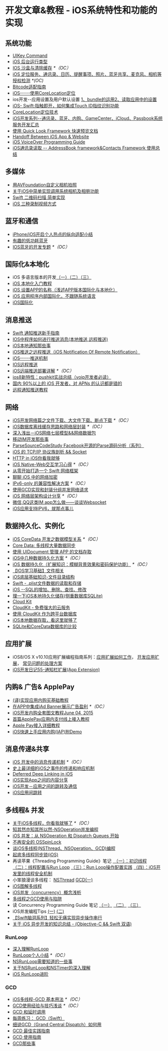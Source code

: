 # 开发文章&教程 - iOS系统特性和功能的实现
## 系统功能
- [UIKey Command][1]
- [iOS 后台运行类型][2]
- [IOS 沙盒与清除缓存][3] _\*（OC）_
- [iOS 定位服务、通讯录、日历、提醒事项、照片、蓝牙共享、麦克风、相机等授权检测][4] _\*(OC)_
- [Bitcode适配指南][5]
- [iOS-----使用CoreLocation定位][6]
- ios开发--应用设置及用户默认设置 [1、bundle的运用][7][2、读取应用中的设置][8]
- [iOS- Swift:指触即开，如何集成Touch ID指纹识别功能][9]
- [CoreLocation定位技术][10]
- [iOS开发系列--通讯录、蓝牙、内购、GameCenter、iCloud、Passbook系统服务开发汇总][11]
- [使用 Quick Look Framework 快速预览文档][12]
- [Handoff Between iOS App & Website][13]
- [iOS VoiceOver Programming Guide][14]
- [iOS通讯录读取 -- AddressBook framework&Contacts Framework 使用总结][15]

## 多媒体
- [用AVFoundation自定义相机拍照][16]
- [关于iOS中简单实现调用系统相机及相册功能][17]
- [Swift 二维码扫描 简单实现][18]
- [iOS 三种录制视频方式][19]

## 蓝牙和通信
- [iPhone/iOS开启个人热点的纵向适配小结][20]
- [有趣的低功耗蓝牙][21]
- [IOS蓝牙的开发专题][22] _\*（OC）_

## 国际化&本地化
- iOS 多语言版本的开发[（一）][23][（二）][24][（三）][25]
- [iOS 本地化入门教程][26]
- [iOS 设置APP的名称（浅述APP版本国际化与本地化）][27]
- [iOS 应用程序内部国际化，不跟随系统语言][28]
- [iOS国际化][29]

## 消息推送
- [Swift 通知推送新手指南][30]
- [IOS中程序如何进行推送消息(本地推送,远程推送)][31]
- [iOS本地通知那些事][32]
- [iOS推送之远程推送（iOS Notification Of Remote Notification）][33]
- [iOS-----推送机制][34]
- [IOS远程推送][35]
- [iOS远端推送部署详解][36] _\*（OC）_
- [ios8新特性：pushkit实战总结（voip开发者必读）][37]
- [国内 90%以上的 iOS 开发者，对 APNs 的认识都是错的][38]
- [远程通知推送教程][39]

## 网络
- [iOS开发网络篇之文件下载、大文件下载、断点下载][40] _\*（OC）_
- [iOS数据库离线缓存思路和网络层封装][41] _\*（OC）_
- [深入浅出－iOS网络七层模型&&网络数据包][42]
- [移动IM开发那些事][43]
- [ParseSourceCodeStudy Facebook开源的Parse源码分析（系列）][44]
- [iOS 的 TCP/IP 协议族剖析 && Socket][45]
- [HTTP in iOS你看我就够][46]
- [iOS Native-Web交互学习心得][47] _\*（OC）_
- [从零开始打造一个 Swift 网络框架][48]
- [聊聊 iOS 中的网络加密][49]
- [IPv6-only 的兼容性解决方案][50] _\*（OC）_
- [使用GCD实现和封装分组并发网络请求][51]
- [iOS 网络层架构设计分享][52] _\*（OC）_
- [微信,QQ这类IM app怎么做——谈谈Websocket][53]
- [iOS应用支持IPV6，就那点事儿][54]

## 数据持久化、实例化
- [iOS CoreData 开发之数据模型关系][55] _\*（OC）_
- [Core Data: 多线程大量数据同步][56]
- [使用 UIDocument 管理 APP 的文档存取][57]
- [iOS中几种数据持久化方案][58] _\*（OC）_
- [iOS 数据持久化（扩展知识：模糊背景效果和密码保护功能）][59] _\*（OC）_
- [【IOS学习基础】文件相关][60]
- [iOS底层基础知识-文件目录结构][61]
- [Swift - .plist文件数据的读取和存储][62]
- [iOS --SQL的增加、删除、查找、修改][63]
- [理一下iOS本地持久化储存(侧重数据库SQLite)][64]
- [Cloud Kit][65]
- [CloudKit - 免费强大的云服务][66]
- [使用 CloudKit 作为跨平台数据库][67]
- [iOS本地数据存取，看这里就够了][68]
- [SQLite和CoreData数据库的比较][69]

## 应用扩展
- iOS8/OS X v10.10应用扩展编程指南系列：[应用扩展如何工作][70]， [开发应用扩展][71]， [常见问题的处理方案][72] 
- [iOS开发日记55-通知栏扩展(App Extension)][73]

## 内购& 广告& ApplePay
- [(译)实现应用内购买基础教程][74]
- [在APP中集成iAd Banner展示广告盈利][75] _\*（OC）_
- [iOS开发内购全套图文教程June 04, 2015][76]
- [首篇ApplePay应用内支付线上接入教程][77]
- [Apple Pay接入详细教程][78]
- [iOS快速上手应用内购(IAP)附Demo][79]

## 消息传递&共享
- [iOS 开发中的消息传递机制][80] _\*（OC）_
- [史上最详细的iOS之事件的传递和响应机制][81]
- [Deferred Deep Linking in iOS][82]
- [iOS实现App之间的内容分享][83]
- [iOS开发－应用之间的跳转及通信][84]
- [iOS应用间跳转][85]

## 多线程& 并发
- [关于iOS多线程，你看我就够了][86] _\*（OC）_
- [知其然亦知其所以然-NSOperation并发编程][87]
- [iOS 并发：从 NSOperation 和 Dispatch Queues 开始][88]
- [不再安全的 OSSpinLock][89]
- [谈iOS多线程(NSThread、NSOperation、GCD)编程][90]
- [起底多线程同步锁(iOS)][91]
- 再读苹果《Threading Programming Guide》笔记 [ （一）：初识线程][92] [（二）：线程配置与Run Loop][93] [（三）：Run Loop操作配置实践][94] [（四）：iOS开发里的线程安全机制][95]
- 小笨狼漫谈多线程： [NSThread][96] [GCD(一)][97]
- [iOS图解多线程][98]
- [iOS并发（concurrency）概念浅析][99]
- [多线程之GCD使用与陷阱][100]
- 读 Concurrency Programming Guide 笔记 [（一）][101] [（二）][102] [（三）][103]
- iOS并发编程Tips [(一)][104] [(二)][105]
- [【Swift脑洞系列】轻松无痛实现异步操作串行][106]
- [关于 iOS 异步开发的知识总结 - (Objective-C && Swift 双语)][107]

### RunLoop
- [深入理解RunLoop][108]
- [RunLoop个人小结][109] _\*（OC）_
- [NSRunLoop需要知道的一些事][110]
- [关于NSRunLoop和NSTimer的深入理解][111]
- [iOS RunLoop进阶][112]

### GCD
- [iOS多线程-GCD 基本用法][113] _\*（OC）_
- [GCD使用经验与技巧浅谈][114] _\*（OC）_
- [GCD 和延时调用][115]
- [每周练习： GCD（Swift）][116]
- [细说GCD（Grand Central Dispatch）如何用][117]
- [GCD 最佳实践指南][118]
- [GCD 使用指南][119]
- [GCD那些事][120]

[1]:	http://nshipster.cn/uikeycommand/
[2]:	http://www.cnblogs.com/maomishen/p/4933617.html
[3]:	http://www.cnblogs.com/jerehedu/p/4930593.html "IOS 沙盒与清除缓存"
[4]:	http://www.cnblogs.com/CocoonJin/p/4959877.html "iOS 定位服务、通讯录、日历、提醒事项、照片、蓝牙共享、麦克风、相机等授权检测"
[5]:	http://dzpqzb.com/2015/11/19/bitcode-open.html
[6]:	http://www.cnblogs.com/congli0220/p/5078187.html "iOS-----使用CoreLocation定位"
[7]:	http://www.cnblogs.com/azuo/p/5090718.html "ios开发--应用设置及用户默认设置【1、bundle的运用】"
[8]:	http://www.cnblogs.com/azuo/p/5098544.html "ios开发--应用设置及用户默认设置【2、读取应用中的设置】"
[9]:	http://www.cnblogs.com/qingche/p/5099333.html "iOS- Swift:指触即开，如何集成Touch ID指纹识别功能"
[10]:	http://www.cnblogs.com/ldnh/p/5334217.html "CoreLocation定位技术"
[11]:	http://www.cnblogs.com/kenshincui/p/4220402.html "iOS开发系列--通讯录、蓝牙、内购、GameCenter、iCloud、Passbook系统服务开发汇总"
[12]:	http://swift.gg/2016/04/29/quick-look-framework/ "使用 Quick Look Framework 快速预览文档"
[13]:	http://geeklu.com/2015/04/handoff-between-native-app-and-web-browser/ "Handoff Between iOS App & Website"
[14]:	http://geeklu.com/2016/03/ios-voiceover-programming-guide/ "iOS VoiceOver Programming Guide"
[15]:	http://simcai.com/2016/04/17/2016-04-17-18-34-46/ "iOS通讯录读取 -- AddressBook framework&Contacts Framework 使用总结"
[16]:	http://www.cnblogs.com/Phelthas/p/5215230.html "用AVFoundation自定义相机拍照"
[17]:	http://www.jianshu.com/p/e70a184d1f32 "关于iOS中简单实现调用系统相机及相册功能"
[18]:	http://www.cnblogs.com/GGBigBong/p/5340134.html "Swift 二维码扫描 简单实现"
[19]:	http://ios.jobbole.com/85069/
[20]:	http://blog.csdn.net/phunxm/article/details/42967035 "iPhone/iOS开启个人热点的纵向适配小结"
[21]:	http://www.cocoachina.com/ios/20160218/15307.html
[22]:	http://liuyanwei.jumppo.com/2015/07/17/ios-BLE-0.html
[23]:	http://www.devashen.com/blog/2016/01/14/localized01/ "iOS 多语言版本的开发（一）"
[24]:	http://www.devashen.com/blog/2016/01/15/localized02/ "iOS 多语言版本的开发（二）"
[25]:	http://www.devashen.com/blog/2016/01/18/localized03/ "iOS 多语言版本的开发（三）"
[26]:	http://segmentfault.com/a/1190000004182437 "iOS 本地化入门教程"
[27]:	http://www.jianshu.com/p/a3a70f0398c4 "iOS 设置APP的名称（浅述APP版本国际化与本地化）"
[28]:	http://www.cnblogs.com/jgCho/p/4958215.html "iOS 应用程序内部国际化，不跟随系统语言"
[29]:	http://mokai.github.io/2015/10/iOS%E5%9B%BD%E9%99%85%E5%8C%96/ "iOS国际化"
[30]:	http://swift.gg/2016/03/15/push-notification-ios/ "Swift 通知推送新手指南"
[31]:	http://www.cnblogs.com/wolfhous/p/5135711.html "IOS中程序如何进行推送消息(本地推送,远程推送)"
[32]:	http://segmentfault.com/a/1190000004295616 "iOS  本地通知那些事"
[33]:	http://www.jianshu.com/p/4b947569a548 "iOS推送之远程推送（iOS Notification Of Remote Notification）"
[34]:	http://www.cnblogs.com/congli0220/p/5085540.html "iOS-----推送机制"
[35]:	http://www.goofyy.com/blog/ios%E8%BF%9C%E7%A8%8B%E6%8E%A8%E9%80%81/ "IOS远程推送"
[36]:	http://hechen.info/2015/07/30/iOS-Push-Notification/
[37]:	http://blog.csdn.net/openglnewbee/article/details/44807191 "ios8新特性：pushkit实战总结（voip开发者必读）"
[38]:	http://www.jianshu.com/p/ace1b422bad4 "国内 90%以上的 iOS 开发者，对 APNs 的认识都是错的"
[39]:	http://lemtter.com/2016/05/11/%E8%BF%9C%E7%A8%8B%E9%80%9A%E7%9F%A5%E6%8E%A8%E9%80%81%E6%95%99%E7%A8%8B/ "远程通知推送教程"
[40]:	http://www.jianshu.com/p/f65e32012f07
[41]:	http://www.jianshu.com/p/f2e59e98ab86 "iOS数据库离线缓存思路和网络层封装"
[42]:	http://www.jianshu.com/p/4b9d43c0571a "深入浅出－iOS网络七层模型&&网络数据包"
[43]:	http://xiangwangfeng.com/2015/05/20/%E7%A7%BB%E5%8A%A8IM%E5%BC%80%E5%8F%91%E9%82%A3%E4%BA%9B%E4%BA%8B/
[44]:	https://github.com/ChenYilong/ParseSourceCodeStudy
[45]:	http://www.cnblogs.com/8hao/p/5234689.html "iOS 的 TCP/IP 协议族剖析 && Socket"
[46]:	http://www.jianshu.com/p/42d9cc1dde10 "HTTP in iOS你看我就够"
[47]:	http://www.cnblogs.com/shouce/p/5445038.html "iOS Native-Web交互学习心得"
[48]:	http://www.jianshu.com/p/0039f963239d "从零开始打造一个 Swift 网络框架"
[49]:	http://www.jianshu.com/p/75d96b72bfb1 "聊聊 iOS 中的网络加密"
[50]:	http://www.jianshu.com/p/8837739251ad "IPv6-only 的兼容性解决方案"
[51]:	http://www.jianshu.com/p/54bbacfcc31b "使用GCD实现和封装分组并发网络请求"
[52]:	http://ios.jobbole.com/84976/
[53]:	http://www.jianshu.com/p/bcefda55bce4 "微信,QQ这类IM app怎么做——谈谈Websocket"
[54]:	http://www.jianshu.com/p/a6bab07c4062 "iOS应用支持IPV6，就那点事儿"
[55]:	http://www.cnblogs.com/wws19125/p/5191218.html "iOS CoreData 开发之数据模型关系"
[56]:	http://www.jianshu.com/p/37ab8f336f76
[57]:	http://swiftcafe.io/2015/11/14/uidocument/
[58]:	http://www.cnblogs.com/allencelee/p/4975622.html "iOS中几种数据持久化方案"
[59]:	http://www.cnblogs.com/huangjianwu/p/4989573.html "iOS 数据持久化（扩展知识：模糊背景效果和密码保护功能）"
[60]:	http://www.cnblogs.com/silence-wzx/p/5140952.html "【IOS学习基础】文件相关"
[61]:	http://www.cnblogs.com/wujy/p/5188302.html "iOS底层基础知识-文件目录结构"
[62]:	http://www.hangge.com/blog/cache/detail_888.html
[63]:	http://www.cnblogs.com/bolin-123/p/5309217.html "iOS --SQL的增加、删除、查找、修改"
[64]:	http://www.jianshu.com/p/10a26d01dc84 "理一下iOS本地持久化储存(侧重数据库SQLite)"
[65]:	http://nshipster.cn/cloudkit/
[66]:	http://swiftcafe.io/2015/11/13/cafe-time-cloudkit/
[67]:	http://tips.producter.io/shi-yong-cloudkit-zuo-wei-kua-ping-tai-shu-ju-ku/
[68]:	http://www.jianshu.com/p/a3eeae99e902 "iOS本地数据存取，看这里就够了"
[69]:	http://www.cnblogs.com/gfxxbk/p/5515446.html "SQLite和CoreData数据库的比较"
[70]:	http://www.devtalking.com/articles/understand-how-an-extension-works/ "应用扩展如何工作"
[71]:	http://www.devtalking.com/articles/creating-an-app-extension/ "开发应用扩展"
[72]:	http://www.devtalking.com/articles/handling-common-scenarios/ "常见问题的处理方案"
[73]:	http://www.cnblogs.com/Twisted-Fate/p/5075813.html "iOS开发日记55-通知栏扩展(App Extension)"
[74]:	http://www.jianshu.com/p/741b2a044e78
[75]:	http://www.cocoachina.com/ios/20140928/9780.html
[76]:	http://allluckly.cn/ios%E6%94%AF%E4%BB%98/iOS%E5%BC%80%E5%8F%912015%E5%B9%B4%E6%9C%80%E6%96%B0%E5%86%85%E8%B4%AD%E6%95%99%E7%A8%8B "iOS开发内购全套图文教程June 04, 2015"
[77]:	http://zyden.vicp.cc/applepay/ "首篇ApplePay应用内支付线上接入教程"
[78]:	http://www.jianshu.com/p/738aee78ba52 "Apple Pay接入详细教程"
[79]:	http://www.jianshu.com/p/298a01961ba7 "iOS快速上手应用内购(IAP)附Demo"
[80]:	http://objccn.io/issue-7-4/
[81]:	http://www.jianshu.com/p/2e074db792ba
[82]:	http://tech.glowing.com/cn/deferred-deep-linking-and-branch-sdk-in-ios/ "Deferred Deep Linking in iOS"
[83]:	http://www.jianshu.com/p/88a08d66894f "iOS实现App之间的内容分享"
[84]:	http://www.cnblogs.com/GarveyCalvin/p/4877115.html "iOS开发－应用之间的跳转及通信"
[85]:	http://www.jianshu.com/p/732c5e1720d0 "iOS应用间跳转"
[86]:	http://www.jianshu.com/p/0b0d9b1f1f19
[87]:	http://www.jianshu.com/p/ebb3e42049fd "知其然亦知其所以然-NSOperation并发编程"
[88]:	http://swift.gg/2016/01/08/ios-concurrency-getting-started-with-nsoperation-and-dispatch-queues/ "iOS 并发：从 NSOperation 和 Dispatch Queues 开始"
[89]:	http://blog.ibireme.com/2016/01/16/spinlock_is_unsafe_in_ios/ "不再安全的 OSSpinLock"
[90]:	http://www.jianshu.com/p/6e6f4e005a0b "谈iOS多线程(NSThread、NSOperation、GCD)编程"
[91]:	http://springox.w18.net/?p=685 "起底多线程同步锁(iOS)"
[92]:	http://www.devtalking.com/articles/read-threading-programming-guide-1/
[93]:	http://geek.csdn.net/news/detail/55617
[94]:	http://geek.csdn.net/news/detail/56056
[95]:	http://geek.csdn.net/news/detail/56726
[96]:	http://www.jianshu.com/p/8ed06312d8bd "小笨狼漫谈多线程：NSThread"
[97]:	http://www.jianshu.com/p/c2b14bb999de "小笨狼漫谈多线程：GCD(一)"
[98]:	http://www.henishuo.com/ios-multithread-detail/ "iOS图解多线程"
[99]:	http://shellhue.github.io/2016/03/29/concurrency/
[100]:	http://icoor.xyz/2016/04/11/%E5%A4%9A%E7%BA%BF%E7%A8%8B%E4%B9%8BGCD%E4%BD%BF%E7%94%A8%E4%B8%8E%E9%99%B7%E9%98%B1/
[101]:	http://www.devtalking.com/articles/read-concurrency-programming-guide-1/ "读 Concurrency Programming Guide 笔记（一）"
[102]:	http://www.devtalking.com/articles/read-concurrency-programming-guide-2/ "读 Concurrency Programming Guide 笔记（二）"
[103]:	http://www.devtalking.com/articles/read-concurrency-programming-guide-3/ "读 Concurrency Programming Guide 笔记（三）"
[104]:	http://ifujun.com/iosbing-fa-bian-cheng-tips/ "iOS并发编程Tips(一)"
[105]:	http://ifujun.com/iosbing-fa-bian-cheng-tips-er/
[106]:	http://www.jianshu.com/p/168f92164f06 "【Swift脑洞系列】轻松无痛实现异步操作串行"
[107]:	http://blog-lision.com/2016/05/26/iOS-Multithreading/ "关于 iOS 异步开发的知识总结 - (Objective-C && Swift 双语)"
[108]:	http://blog.ibireme.com/2015/05/18/runloop/ "深入理解RunLoop"
[109]:	http://www.devlizy.com/runloop/
[110]:	https://mp.weixin.qq.com/s?__biz=MzAwMjYwMTAwNw==&mid=403269344&idx=1&sn=6363492cf8ed066cd4581d9840ff089f
[111]:	http://www.superqq.com/blog/2016/05/05/ios-nsrunllop-nstimer/ "关于NSRunLoop和NSTimer的深入理解"
[112]:	http://www.jianshu.com/p/2c067bdc7e47 "iOS RunLoop进阶"
[113]:	http://www.jianshu.com/p/e0928a243373
[114]:	http://tutuge.me/2015/04/03/something-about-gcd/
[115]:	http://swifter.tips/gcd-delay-call/
[116]:	https://github.com/icepy/_posts/issues/14
[117]:	https://github.com/ming1016/study/wiki/%E7%BB%86%E8%AF%B4GCD%EF%BC%88Grand-Central-Dispatch%EF%BC%89%E5%A6%82%E4%BD%95%E7%94%A8 "细说GCD（Grand Central Dispatch）如何用"
[118]:	http://chengway.in/gcd-zui-jia-shi-jian-zhi-nan/
[119]:	http://swift.gg/2016/05/05/the-gcd-handbook/ "GCD 使用指南"
[120]:	http://www.iosxxx.com/blog/2016-06-02-GCD%E9%82%A3%E4%BA%9B%E4%BA%8B.html "GCD那些事"